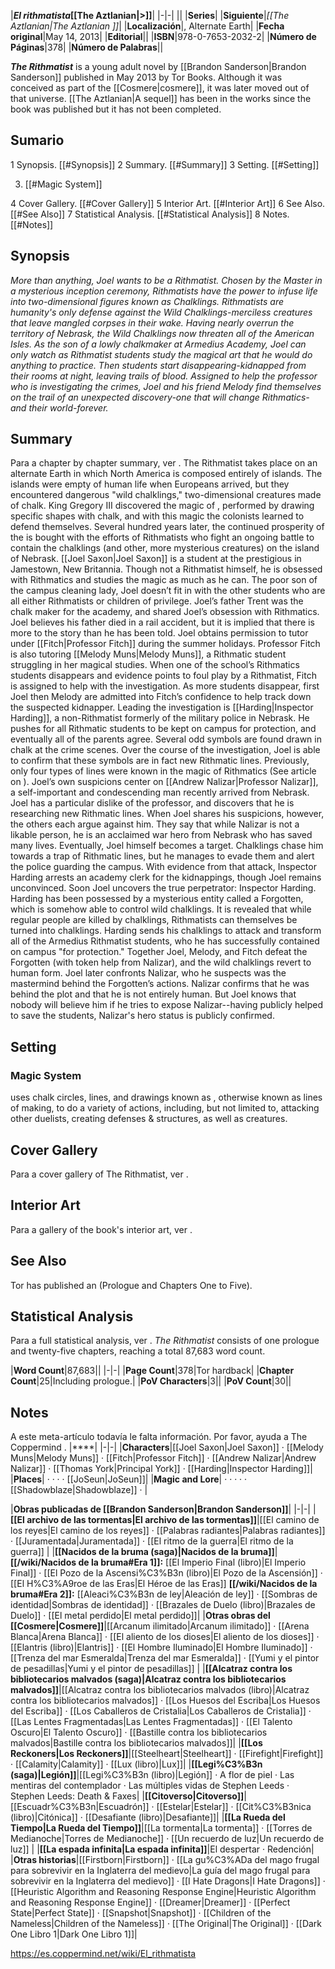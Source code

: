 

|***El rithmatista*[[The Aztlanian\|>]]**|
|-|-|
||
|**Series**|
|**Siguiente**|*[[The Aztlanian\|The Aztlanian ]]*|
|**Localización**|, Alternate Earth|
|**Fecha original**|May 14, 2013|
|**Editorial**||
|**ISBN**|978-0-7653-2032-2|
|**Número de Páginas**|378|
|**Número de Palabras**||

***The Rithmatist*** is a young adult novel by [[Brandon Sanderson\|Brandon Sanderson]] published in May 2013 by Tor Books. Although it was conceived as part of the [[Cosmere\|cosmere]], it was later moved out of that universe. [[The Aztlanian\|A sequel]] has been in the works since the book was published but it has not been completed.

## Sumario

1 Synopsis. [[#Synopsis]] 
2 Summary. [[#Summary]] 
3 Setting. [[#Setting]] 

3. [[#Magic System]] 


4 Cover Gallery. [[#Cover Gallery]] 
5 Interior Art. [[#Interior Art]] 
6 See Also. [[#See Also]] 
7 Statistical Analysis. [[#Statistical Analysis]] 
8 Notes. [[#Notes]] 


## Synopsis
*More than anything, Joel wants to be a Rithmatist. Chosen by the Master in a mysterious inception ceremony, Rithmatists have the power to infuse life into two-dimensional figures known as Chalklings. Rithmatists are humanity's only defense against the Wild Chalklings-merciless creatures that leave mangled corpses in their wake. Having nearly overrun the territory of Nebrask, the Wild Chalklings now threaten all of the American Isles.*
*As the son of a lowly chalkmaker at Armedius Academy, Joel can only watch as Rithmatist students study the magical art that he would do anything to practice. Then students start disappearing-kidnapped from their rooms at night, leaving trails of blood. Assigned to help the professor who is investigating the crimes, Joel and his friend Melody find themselves on the trail of an unexpected discovery-one that will change Rithmatics-and their world-forever.*

## Summary
Para a chapter by chapter summary, ver .
The Rithmatist takes place on an alternate Earth in which North America is composed entirely of islands. The islands were empty of human life when Europeans arrived, but they encountered dangerous "wild chalklings," two-dimensional creatures made of chalk. King Gregory III discovered the magic of , performed by drawing specific shapes with chalk, and with this magic the colonists learned to defend themselves. Several hundred years later, the continued prosperity of the  is bought with the efforts of Rithmatists who fight an ongoing battle to contain the chalklings (and other, more mysterious creatures) on the island of Nebrask.
[[Joel Saxon\|Joel Saxon]] is a student at the prestigious  in Jamestown, New Britannia. Though not a Rithmatist himself, he is obsessed with Rithmatics and studies the magic as much as he can. The poor son of the campus cleaning lady, Joel doesn’t fit in with the other students who are all either Rithmatists or children of privilege. Joel’s father Trent was the chalk maker for the academy, and shared Joel’s obsession with Rithmatics. Joel believes his father died in a rail accident, but it is implied that there is more to the story than he has been told.
Joel obtains permission to tutor under [[Fitch\|Professor Fitch]] during the summer holidays. Professor Fitch is also tutoring [[Melody Muns\|Melody Muns]], a Rithmatic student struggling in her magical studies. When one of the school’s Rithmatics students disappears and evidence points to foul play by a Rithmatist, Fitch is assigned to help with the investigation. As more students disappear, first Joel then Melody are admitted into Fitch’s confidence to help track down the suspected kidnapper.
Leading the investigation is [[Harding\|Inspector Harding]], a non-Rithmatist formerly of the military police in Nebrask. He pushes for all Rithmatic students to be kept on campus for protection, and eventually all of the parents agree. Several odd symbols are found drawn in chalk at the crime scenes. Over the course of the investigation, Joel is able to confirm that these symbols are in fact new Rithmatic lines. Previously, only four types of lines were known in the magic of Rithmatics (See article on ).
Joel’s own suspicions center on [[Andrew Nalizar\|Professor Nalizar]], a self-important and condescending man recently arrived from Nebrask. Joel has a particular dislike of the professor, and discovers that he is researching new Rithmatic lines. When Joel shares his suspicions, however, the others each argue against him. They say that while Nalizar is not a likable person, he is an acclaimed war hero from Nebrask who has saved many lives.
Eventually, Joel himself becomes a target. Chalklings chase him towards a trap of Rithmatic lines, but he manages to evade them and alert the police guarding the campus. With evidence from that attack, Inspector Harding arrests an academy clerk for the kidnappings, though Joel remains unconvinced.
Soon Joel uncovers the true perpetrator: Inspector Harding. Harding has been possessed by a mysterious entity called a Forgotten, which is somehow able to control wild chalklings. It is revealed that while regular people are killed by chalklings, Rithmatists can themselves be turned into chalklings. Harding sends his chalklings to attack and transform all of the Armedius Rithmatist students, who he has successfully contained on campus "for protection." Together Joel, Melody, and Fitch defeat the Forgotten (with token help from Nalizar), and the wild chalklings revert to human form.
Joel later confronts Nalizar, who he suspects was the mastermind behind the Forgotten’s actions. Nalizar confirms that he was behind the plot and that he is not entirely human. But Joel knows that nobody will believe him if he tries to expose Nalizar--having publicly helped to save the students, Nalizar's hero status is publicly confirmed.

## Setting
### Magic System
 uses chalk circles, lines, and drawings known as , otherwise known as lines of making, to do a variety of actions, including, but not limited to, attacking other duelists, creating defenses & structures, as well as creatures.

## Cover Gallery
Para a cover gallery of The Rithmatist, ver .
## Interior Art
Para a gallery of the book's interior art, ver .
## See Also
Tor has published an  (Prologue and Chapters One to Five).
## Statistical Analysis
Para a full statistical analysis, ver .
*The Rithmatist* consists of one prologue and twenty-five chapters, reaching a total 87,683 word count.

|**Word Count**|87,683||
|-|-|
|**Page Count**|378|Tor hardback|
|**Chapter Count**|25|Including prologue.|
|**PoV Characters**|3||
|**PoV Count**|30||

## Notes

A este meta-artículo todavía le falta información. Por favor, ayuda a The Coppermind .
|****|
|-|-|
|**Characters**|[[Joel Saxon\|Joel Saxon]] · [[Melody Muns\|Melody Muns]] · [[Fitch\|Professor Fitch]] · [[Andrew Nalizar\|Andrew Nalizar]] · [[Thomas York\|Principal York]] · [[Harding\|Inspector Harding]]|
|**Places**| ·  ·  ·  · [[JoSeun\|JoSeun]]|
|**Magic and Lore**| ·  ·  ·  ·  · [[Shadowblaze\|Shadowblaze]] · |

|**Obras publicadas de [[Brandon Sanderson\|Brandon Sanderson]]**|
|-|-|
|**[[El archivo de las tormentas\|El archivo de las tormentas]]**|[[El camino de los reyes\|El camino de los reyes]] · [[Palabras radiantes\|Palabras radiantes]] · [[Juramentada\|Juramentada]] · [[El ritmo de la guerra\|El ritmo de la guerra]] |
|**[[Nacidos de la bruma (saga)\|Nacidos de la bruma]]**|**[[/wiki/Nacidos de la bruma#Era 1]]:** [[El Imperio Final (libro)\|El Imperio Final]] · [[El Pozo de la Ascensi%C3%B3n (libro)\|El Pozo de la Ascensión]] · [[El H%C3%A9roe de las Eras\|El Héroe de las Eras]] **[[/wiki/Nacidos de la bruma#Era 2]]:** [[Aleaci%C3%B3n de ley\|Aleación de ley]] · [[Sombras de identidad\|Sombras de identidad]] · [[Brazales de Duelo (libro)\|Brazales de Duelo]] · [[El metal perdido\|El metal perdido]]|
|**Otras obras del [[Cosmere\|Cosmere]]**|[[Arcanum ilimitado\|Arcanum ilimitado]] · [[Arena Blanca\|Arena Blanca]] · [[El aliento de los dioses\|El aliento de los dioses]] · [[Elantris (libro)\|Elantris]] · [[El Hombre Iluminado\|El Hombre Iluminado]] · [[Trenza del mar Esmeralda\|Trenza del mar Esmeralda]] · [[Yumi y el pintor de pesadillas\|Yumi y el pintor de pesadillas]] |
|**[[Alcatraz contra los bibliotecarios malvados (saga)\|Alcatraz contra los bibliotecarios malvados]]**|[[Alcatraz contra los bibliotecarios malvados (libro)\|Alcatraz contra los bibliotecarios malvados]] · [[Los Huesos del Escriba\|Los Huesos del Escriba]] · [[Los Caballeros de Cristalia\|Los Caballeros de Cristalia]] · [[Las Lentes Fragmentadas\|Las Lentes Fragmentadas]] · [[El Talento Oscuro\|El Talento Oscuro]] · [[Bastille contra los bibliotecarios malvados\|Bastille contra los bibliotecarios malvados]]|
|**[[Los Reckoners\|Los Reckoners]]**|[[Steelheart\|Steelheart]] · [[Firefight\|Firefight]] · [[Calamity\|Calamity]] · [[Lux (libro)\|Lux]]|
|**[[Legi%C3%B3n (saga)\|Legión]]**|[[Legi%C3%B3n (libro)\|Legión]] · A flor de piel · Las mentiras del contemplador · Las múltiples vidas de Stephen Leeds · Stephen Leeds: Death & Faxes|
|**[[Citoverso\|Citoverso]]**|[[Escuadr%C3%B3n\|Escuadrón]] · [[Estelar\|Estelar]] · [[Cit%C3%B3nica (libro)\|Citónica]] · [[Desafiante (libro)\|Desafiante]]|
|**[[La Rueda del Tiempo\|La Rueda del Tiempo]]**|[[La tormenta\|La tormenta]] · [[Torres de Medianoche\|Torres de Medianoche]] · [[Un recuerdo de luz\|Un recuerdo de luz]] |
|**[[La espada infinita\|La espada infinita]]**|El despertar · Redención|
|**Otras historias**|[[Firstborn\|Firstborn]] · [[La gu%C3%ADa del mago frugal para sobrevivir en la Inglaterra del medievo\|La guía del mago frugal para sobrevivir en la Inglaterra del medievo]] · [[I Hate Dragons\|I Hate Dragons]] · [[Heuristic Algorithm and Reasoning Response Engine\|Heuristic Algorithm and Reasoning Response Engine]] ·  [[Dreamer\|Dreamer]] · [[Perfect State\|Perfect State]] · [[Snapshot\|Snapshot]] · [[Children of the Nameless\|Children of the Nameless]] · [[The Original\|The Original]] · [[Dark One Libro 1\|Dark One Libro 1]]|



https://es.coppermind.net/wiki/El_rithmatista